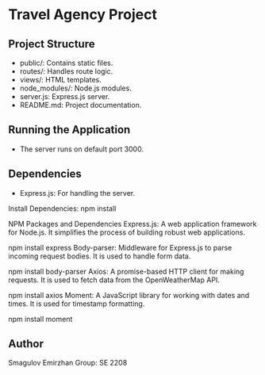 # Travel Agency Project

## Project Structure
- public/: Contains static files.
- routes/: Handles route logic.
- views/: HTML templates.
- node_modules/: Node.js modules.
- server.js: Express.js server.
- README.md: Project documentation.

## Running the Application
- The server runs on default port 3000.

## Dependencies
- Express.js: For handling the server.

Install Dependencies:
npm install

NPM Packages and Dependencies
Express.js: A web application framework for Node.js. It simplifies the process of building robust web applications.

npm install express
Body-parser: Middleware for Express.js to parse incoming request bodies. It is used to handle form data.

npm install body-parser
Axios: A promise-based HTTP client for making requests. It is used to fetch data from the OpenWeatherMap API.

npm install axios
Moment: A JavaScript library for working with dates and times. It is used for timestamp formatting.

npm install moment

## Author
Smagulov Emirzhan
Group: SE 2208
